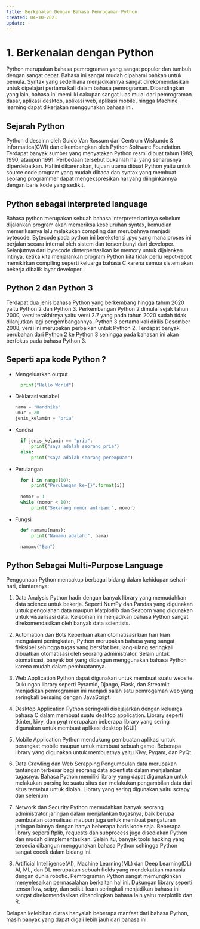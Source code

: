 ```yaml
---
title: Berkenalan Dengan Bahasa Pemrogaman Python
created: 04-10-2021
update: -
---
```

# 1. Berkenalan dengan Python
Python merupakan bahasa pemrograman yang sangat populer dan tumbuh dengan sangat cepat. Bahasa ini sangat mudah dipahami bahkan untuk pemula. Syntax yang sederhana menjadikannya sangat direkomendasikan untuk dipelajari pertama kali dalam bahasa pemrograman. Dibandingkan yang lain, bahasa ini memiliki cakupan sangat luas mulai dari pemrograman dasar, aplikasi desktop, aplikasi web, aplikasi mobile, hingga Machine learning dapat dikerjakan menggunakan bahasa ini.

## Sejarah Python
Python didesainn oleh Guido Van Rossum dari Centrum Wiskunde & Informatica(CWI) dan dikembangkan 
oleh Python Software Foundation. Terdapat banyak sumber yang menyatakan Python resmi dibuat tahun 
1989, 1990, ataupun 1991. Perbedaan tersebut bukanlah hal yang seharusnya diperdebatkan. Hal ini 
dikarenakan, tujuan utama dibuat Python yaitu untuk source code program yang mudah dibaca dan syntax yang membuat seorang programmer dapat mengekspresikan hal yang diinginkannya dengan baris kode yang sedikit.

## Python sebagai interpreted language
Bahasa python merupakan sebuah bahasa interpreted artinya sebelum dijalankan program akan memeriksa keseluruhan syntax, kemudian memeriksanya lalu melakukan compiling dan merubahnya menjadi bytecode. Bytecode pada python ini berekstensi .pyc yang mana proses ini berjalan secara internal oleh sistem dan tersembunyi dari developer. Selanjutnya dari bytecode dinterpertasikan ke memory untuk dijalankan. Intinya, ketika kita menjalankan program Python kita tidak perlu repot-repot memikirkan compiling seperti keluarga bahasa C karena semua sistem akan bekerja dibalik layar developer.

## Python 2 dan Python 3
Terdapat dua jenis bahasa Python yang berkembang hingga tahun 2020 yaitu Python 2 dan Python 3. Perkembangan Python 2 dimulai sejak tahun 2000, versi terakhirnya yaitu versi 2.7 yang pada tahun 2020 sudah tidak dilanjutkan lagi pengembangannya. Python 3 pertama kali dirilis Desember 2008, versi ini merupakan perbaikan untuk Python 2. Terdapat banyak perubahan dari Python 2 ke Python 3 sehingga pada bahasan ini akan berfokus pada bahasa Python 3.

## Seperti apa kode Python ?
- Mengeluarkan output 
  ```python
    print("Hello World")
  ```
- Deklarasi variabel
  ```python
  nama = "Handhika"
  umur = 20
  jenis_kelamin = "pria"
  ```
- Kondisi
  ```python
    if jenis_kelamin == "pria":
        print("saya adalah seorang pria")
    else:
        print("saya adalah seorang perempuan")
  ```
- Perulangan
  ```python
    for i in range(10):
        print("Perulangan ke-{}".format(i))
        
    nomor = 1
    while (nomor < 10):
        print("Sekarang nomor antrian:", nomor)
  ```
- Fungsi
  ```python
    def namamu(nama):
		print("Namamu adalah:", nama)

	namamu("Ben")
  ```

## Python Sebagai Multi-Purpose Language
Penggunaan Python mencakup berbagai bidang dalam kehidupan sehari-hari, diantaranya:
1. Data Analysis
Python hadir dengan banyak library yang memudahkan data science untuk bekerja. Seperti NumPy dan Pandas yang digunakan untuk pengolahan data maupun Matplotlib dan Seaborn yang digunakan untuk visualisasi data. Kelebihan ini menjadikan bahasa Python sangat direkomendasikan oleh banyak data scientists.

2. Automation dan Bots
Keperluan akan otomatisasi kian hari kian mengalami peningkatan, Python merupakan bahasa yang sangat fleksibel sehingga tugas yang bersifat berulang-ulang seringkali dibuatkan otomatisasi oleh seorang administrator. Selain untuk otomatisasi, banyak bot yang dibangun menggunakan bahasa Python karena mudah dalam pembuatannya.

3. Web Application
Python dapat digunakan untuk membuat suatu website. Dukungan library seperti Pyramid, Django, Flask, dan Streamlit menjadikan pemrograman ini menjadi salah satu pemrogaman web yang seringkali bersaing dengan JavaScript.

4. Desktop Application
Python seringkali disejajarkan dengan keluarga bahasa C dalam membuat suatu desktop application. Library seperti tkinter, kivy, dan pyqt merupakan beberapa library yang sering digunakan untuk membuat aplikasi desktop (GUI)

5. Mobile Application
Python mendukung pembuatan aplikasi untuk perangkat mobile maupun untuk membuat sebuah game. Beberapa library yang digunakan untuk membuatnya yaitu Kivy, Pygam, dan PyQt.

6. Data Crawling dan Web Scrapping
Pengumpulan data merupakan tantangan terbesar bagi seorang data scientists dalam menjalankan tugasnya. Bahasa Python memiliki library yang dapat digunakan untuk melakukan parsing ke suatu situs dan melakukan pengambilan data dari situs tersebut untuk diolah. Library yang sering digunakan yaitu scrapy dan selenium

7. Network dan Security
Python memudahkan banyak seorang administrator jaringan dalam menjalankan tugasnya, baik berupa pembuatan otomatisasi maupun juga untuk membuat pengaturan jaringan lainnya dengan hanya beberapa baris kode saja. Beberapa library seperti ftplib, requests dan subprocess juga disediakan Python dan mudah diimplementasikan. Selain itu, banyak tools hacking yang tersedia dibangun menggunakan bahasa Python sehingga Python sangat cocok dalam bidang ini.

8. Artificial Intelligence(AI), Machine Learning(ML) dan Deep Learning(DL)
AI, ML, dan DL merupakan sebuah fields yang mendekatkan manusia dengan dunia robotic. Pemrograman Python sangat memungkinkan menyelesaikan permasalahan berkaitan hal ini. Dukungan library seperti tensorflow, scipy, dan scikit-learn seringkali menjadikan bahasa ini sangat direkomendasikan dibandingkan bahasa lain yaitu matplotlib dan R.

Delapan kelebihan diatas hanyalah beberapa manfaat dari bahasa Python, masih banyak yang dapat digali lebih jauh dari bahasa ini.




 

